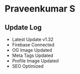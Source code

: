 # Praveenkumar S

## Update Log
  - Latest Update v1.32
  - Firebase Connected
  - OG Image Updated
  - Meta Tags Updated
  - Profile Image Updated
  - SEO Optimized